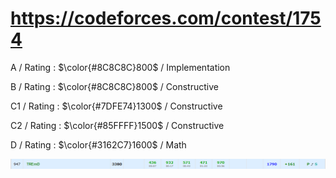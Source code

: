 # https://codeforces.com/contest/1754

A / Rating : $\color{#8C8C8C}800$ / Implementation

B / Rating : $\color{#8C8C8C}800$ / Constructive

C1 / Rating : $\color{#7DFE74}1300$ / Constructive

C2 / Rating : $\color{#85FFFF}1500$ / Constructive

D / Rating : $\color{#3162C7}1600$ / Math

![My Image](https://github.com/kss418/Codeforces/blob/main/Images/829.png)
